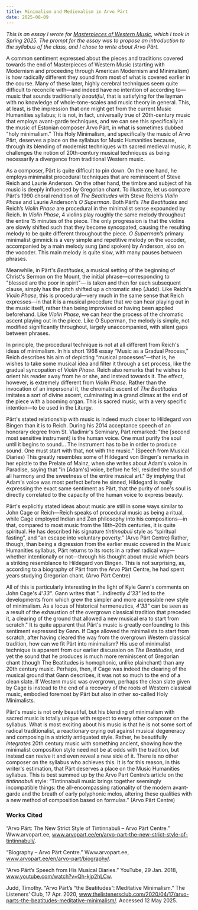 ```yaml
---
title: Minimalism and Medievalism in Arvo Pärt
date: 2025-08-09
---
```

*This is an essay I wrote for [Masterpieces of Western Music](https://bulletin.columbia.edu/general-studies/the-core/music-humanities/), which I took in Spring 2025.
The prompt for the essay was to propose an introduction to the syllabus of the class, and I chose to write about Arvo Pärt.*

A common sentiment expressed about the pieces and traditions covered towards the end of Masterpieces of Western Music (starting with Modernism and proceeding through American Modernism and Minimalism) is how radically different they sound from most of what is covered earlier in the course. Many of these later, highly cerebral techniques seem quite difficult to reconcile with—and indeed have no intention of according to—music that sounds traditionally *beautiful*, that is satisfying for the layman with no knowledge of whole-tone-scales and music theory in general. This, at least, is the impression that one might get from the current Music Humanities syllabus; it is not, in fact, universally true of 20th-century music that employs avant-garde techniques, and we can see this specifically in the music of Estonian composer Arvo Pärt, in what is sometimes dubbed "holy minimalism." This Holy Minimalism, and specifically the music of Arvo Pärt, deserves a place on the syllabus for Music Humanities because, through its blending of modernist techniques with sacred medieval music, it challenges the notion of 20th-century musical techniques as being necessarily a divergence from traditional Western music.  

As a composer, Pärt is quite difficult to pin down. On the one hand, he employs minimalist procedural techniques that are reminiscent of Steve Reich and Laurie Anderson. On the other hand, the timbre and subject of his music is deeply influenced by Gregorian chant. To illustrate, let us compare Pärt’s 1990 choral rendition of *The Beatitudes* with Steve Reich’s *Violin Phase* and Laurie Anderson’s *O Superman*. Both Pärt’s *The Beatitudes* and Reich’s *Violin Phase* are procedural in the minimalist sense expounded by Reich. In *Violin Phase*, 4 violins play roughly the same melody throughout the entire 15 minutes of the piece. The only progression is that the violins are slowly shifted such that they become syncopated, causing the resulting melody to be quite different throughout the piece. *O Superman*’s primary minimalist gimmick is a very simple and repetitive melody on the vocoder, accompanied by a main melody sung (and spoken) by Anderson, also on the vocoder. This main melody is quite slow, with many pauses between phrases.  

Meanwhile, in Pärt's *Beatitudes*, a musical setting of the beginning of Christ's Sermon on the Mount, the initial phrase—corresponding to "blessed are the poor in spirit"— is taken and then for each subsequent clause, simply has the pitch shifted up a chromatic step (Judd). Like Reich's *Violin Phase*, this is procedural—very much in the same sense that Reich expresses—in that it is a musical procedure that we can hear playing out in the music itself, rather than being improvised or having been applied beforehand. Like *Violin Phase*, we can hear the process of the chromatic ascent playing out in the piece. Like O Superman, the melody is simple, not modified significantly throughout, largely unaccompanied, with silent gaps between phrases.  

In principle, the procedural technique is not at all different from Reich's ideas of minimalism. In his short 1968 essay “Music as a Gradual Process,” Reich describes his aim of depicting “musical processes”—that is, he wishes to take some musical idea and filter it through a set process, like the gradual syncopation of *Violin Phase*. Reich also remarks that he wishes to orient his reader away from he or she, and instead towards it. The effect, however, is extremely different from *Violin Phase*. Rather than the invocation of an impersonal it, the chromatic ascent of *The Beatitudes* imitates a sort of divine ascent, culminating in a grand climax at the end of the piece with a booming organ. This is sacred music, with a very specific intention—to be used in the Liturgy.  

Pärt's stated relationship with music is indeed much closer to Hildegard von Bingen than it is to Reich. During his 2014 acceptance speech of an honorary degree from St. Vladimir's Seminary, Pärt remarked: "the [second most sensitive instrument] is the human voice. One must purify the soul until it begins to sound... The instrument has to be in order to produce sound. One must start with that, not with the music." (Speech from Musical Diaries) This greatly resembles some of Hildegard von Bingen's remarks in her epistle to the Prelate of Mainz, when she writes about Adam's voice in Paradise, saying that "in [Adam's] voice, before he fell, resided the sound of all harmony and the sweetness of the entire musical art." By implying that Adam's voice was most perfect before he sinned, Hildegard is really expressing the exact same sentiment as Pärt, that the purity of one's soul is directly correlated to the capacity of the human voice to express beauty.  

Pärt's explicitly stated ideas about music are still in some ways similar to John Cage or Reich—Reich speaks of procedural music as being a ritual, while Cage employed Indian and Zen philosophy into his compositions—in that, compared to most music from the 18th–20th centuries, it is quite spiritual. He has described his signature *tintinnabuli* style as “spiritual fasting”, and “an escape into voluntary poverty.” (Arvo Pärt Centre) Rather, though, than being a digression from the earlier music covered in the Music Humanities syllabus, Pärt returns to its roots in a rather radical way—whether intentionally or not—through his thought about music which bears a striking resemblance to Hildegard von Bingen. This is not surprising, as, according to a biography of Pärt from the Arvo Pärt Centre, he had spent years studying Gregorian chant. (Arvo Pärt Centre)  

All of this is particularly interesting in the light of Kyle Gann's comments on John Cage's *4'33"*. Gann writes that "...indirectly *4'33"* led to the developments from which grew the simpler and more accessible new style of minimalism. As a locus of historical hermeneutics, *4'33"* can be seen as a result of the exhaustion of the overgrown classical tradition that preceded it, a clearing of the ground that allowed a new musical era to start from scratch." It is quite apparent that Pärt's music is greatly confounding to this sentiment expressed by Gann. If Cage allowed the minimalists to start from scratch, after having cleared the way from the overgrown Western classical tradition, how can we fit Pärt into minimalism? His use of minimalist technique is apparent from our earlier discussion on *The Beatitudes*, and yet the sound that he produces is much more reminiscent of Gregorian chant (though The Beatitudes is homophonic, unlike plainchant) than any 20th century music. Perhaps, then, if Cage was indeed the clearing of the musical ground that Gann describes, it was not so much to the end of a clean slate. If Western music was overgrown, perhaps the clean slate given by Cage is instead to the end of a recovery of the roots of Western classical music, embodied foremost by Pärt but also in other so-called Holy Minimalists.  

Pärt's music is not only beautiful, but his blending of minimalism with sacred music is totally unique with respect to every other composer on the syllabus. What is most exciting about his music is that he is not some sort of radical traditionalist, a reactionary crying out against musical degeneracy and composing in a strictly antiquated style. Rather, he beautifully *integrates* 20th century music with something ancient, showing how the minimalist composition style need not be at odds with the tradition, but instead can revive it and even reveal a new side of it. There is no other composer on the syllabus who achieves this. It is for this reason, in this writer's estimation, that Pärt deserves a place on the Music Humanities syllabus. This is best summed up by the Arvo Part Centre’s article on the *tintinnabuli* style: “Tintinnabuli music brings together seemingly incompatible things: the all-encompassing rationality of the modern avant-garde and the breath of early polyphonic melos, altering these qualities with a new method of composition based on formulas.” (Arvo Pärt Centre)

### Works Cited
“Arvo Pärt: The New Strict Style of Tintinnabuli – Arvo Pärt Centre.” Www.arvopart.ee, www.arvopart.ee/en/arvo-part-the-new-strict-style-of-tintinnabuli/.  

“Biography – Arvo Pärt Centre.” Www.arvopart.ee, www.arvopart.ee/en/arvo-part/biography/.  
  
“Arvo Pärt’s Speech from His Musical Diaries.” YouTube, 29 Jan. 2018, www.youtube.com/watch?v=Qh-kjp2hLCw.  

Judd, Timothy. “Arvo Pärt’s “the Beatitudes”: Meditative Minimalism.” The Listeners’ Club, 17 Apr. 2020, www.thelistenersclub.com/2020/04/17/arvo-parts-the-beatitudes-meditative-minimalism/. Accessed 12 May 2025.
